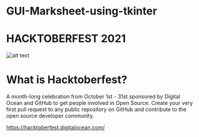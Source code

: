 # GUI-Marksheet-using-tkinter 
# HACKTOBERFEST 2021

![alt text](https://user-images.githubusercontent.com/50463866/135718788-5e4b1937-6593-47db-b6d8-789d89f39097.png)

# What is Hacktoberfest?

A month-long celebration from October 1st - 31st sponsored by Digital Ocean and GitHub to get people involved in Open Source. Create your very first pull request to any public repository on GitHub and contribute to the open source developer community.

https://hacktoberfest.digitalocean.com/
